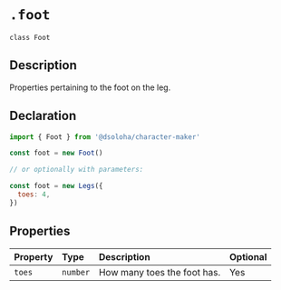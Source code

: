 # `.foot`

`class Foot`

## Description

Properties pertaining to the foot on the leg.

## Declaration

```js
import { Foot } from '@dsoloha/character-maker'

const foot = new Foot()

// or optionally with parameters:

const foot = new Legs({
  toes: 4,
})
```

## Properties

| Property | Type     | Description                 | Optional |
| :------- | :------- | :-------------------------- | :------- |
| `toes`   | `number` | How many toes the foot has. | Yes      |

